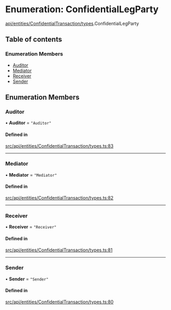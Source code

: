 # Enumeration: ConfidentialLegParty

[api/entities/ConfidentialTransaction/types](../wiki/api.entities.ConfidentialTransaction.types).ConfidentialLegParty

## Table of contents

### Enumeration Members

- [Auditor](../wiki/api.entities.ConfidentialTransaction.types.ConfidentialLegParty#auditor)
- [Mediator](../wiki/api.entities.ConfidentialTransaction.types.ConfidentialLegParty#mediator)
- [Receiver](../wiki/api.entities.ConfidentialTransaction.types.ConfidentialLegParty#receiver)
- [Sender](../wiki/api.entities.ConfidentialTransaction.types.ConfidentialLegParty#sender)

## Enumeration Members

### Auditor

• **Auditor** = ``"Auditor"``

#### Defined in

[src/api/entities/ConfidentialTransaction/types.ts:83](https://github.com/PolymeshAssociation/polymesh-private-sdk/blob/dd40dc5f/src/api/entities/ConfidentialTransaction/types.ts#L83)

___

### Mediator

• **Mediator** = ``"Mediator"``

#### Defined in

[src/api/entities/ConfidentialTransaction/types.ts:82](https://github.com/PolymeshAssociation/polymesh-private-sdk/blob/dd40dc5f/src/api/entities/ConfidentialTransaction/types.ts#L82)

___

### Receiver

• **Receiver** = ``"Receiver"``

#### Defined in

[src/api/entities/ConfidentialTransaction/types.ts:81](https://github.com/PolymeshAssociation/polymesh-private-sdk/blob/dd40dc5f/src/api/entities/ConfidentialTransaction/types.ts#L81)

___

### Sender

• **Sender** = ``"Sender"``

#### Defined in

[src/api/entities/ConfidentialTransaction/types.ts:80](https://github.com/PolymeshAssociation/polymesh-private-sdk/blob/dd40dc5f/src/api/entities/ConfidentialTransaction/types.ts#L80)
